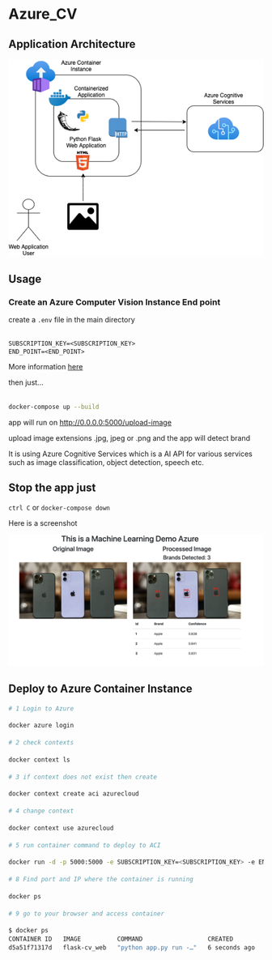 # Azure_CV

## Application Architecture

![alt text](https://github.com/pedrojunqueira/Azure_CV/blob/master/Azure_Cognitive_ACI.png?raw=true)


## Usage

### Create an Azure Computer Vision Instance End point

create a `.env` file in the main directory

```.env

SUBSCRIPTION_KEY=<SUBSCRIPTION_KEY>
END_POINT=<END_POINT>

```

More information [here](https://docs.microsoft.com/en-gb/azure/cognitive-services/computer-vision/quickstarts-sdk/client-library?tabs=visual-studio&pivots=programming-language-python)


then just...    

```bash

docker-compose up --build

```

app will run on http://0.0.0.0:5000/upload-image

upload image extensions .jpg, jpeg or .png and the app will detect brand

It is using Azure Cognitive Services which is a AI API for various services such as image classification, object detection, speech etc.

## Stop the app just  

`ctrl C` or `docker-compose down`

Here is a screenshot


![alt text](https://github.com/pedrojunqueira/Azure_CV/blob/master/Screen_Shot.png?raw=true)


## Deploy to Azure Container Instance

```bash
# 1 Login to Azure 

docker azure login

# 2 check contexts

docker context ls 

# 3 if context does not exist then create

docker context create aci azurecloud

# 4 change context

docker context use azurecloud

# 5 run container command to deploy to ACI

docker run -d -p 5000:5000 -e SUBSCRIPTION_KEY=<SUBSCRIPTION_KEY> -e END_POINT=<END_POINT> imageregistry/flask-cv_web:latest python app.py 

# 8 Find port and IP where the container is running

docker ps

# 9 go to your browser and access container

$ docker ps
CONTAINER ID   IMAGE          COMMAND                  CREATED         STATUS         PORTS                  
d5a51f71317d   flask-cv_web   "python app.py run -…"   6 seconds ago   Up 4 seconds   0.0.0.0:5000->5000/tcp 

```
